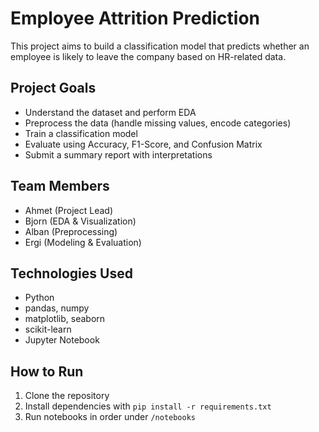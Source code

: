 # Employee Attrition Prediction

This project aims to build a classification model that predicts whether an employee is likely to leave the company based on HR-related data.

## Project Goals

- Understand the dataset and perform EDA
- Preprocess the data (handle missing values, encode categories)
- Train a classification model
- Evaluate using Accuracy, F1-Score, and Confusion Matrix
- Submit a summary report with interpretations

## Team Members

- Ahmet (Project Lead)
- Bjorn (EDA & Visualization)
- Alban (Preprocessing)
- Ergi (Modeling & Evaluation)

## Technologies Used

- Python
- pandas, numpy
- matplotlib, seaborn
- scikit-learn
- Jupyter Notebook

## How to Run

1. Clone the repository
2. Install dependencies with `pip install -r requirements.txt`
3. Run notebooks in order under `/notebooks`
